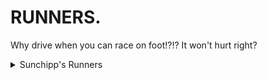 # RUNNERS.
Why drive when you can race on foot!?!? It won't hurt right?

<details>
  
  <summary>Sunchipp's Runners</summary>
  
  * Rayman (Rayman 2) (Updated with flying hair)
  * Sonic
  * Crash Bandicoot
  * Shrek
  * Tyrannosaurus
  * The Berg
  * Scrapman
  * Tomato
  * Rat
</details>
